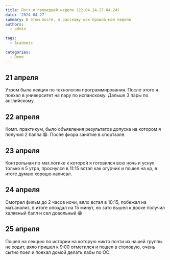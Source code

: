 ```yaml
---
title: Пост о прошедшей недели (22.04.24-27.04.24)
date: '2024-04-27'
summary: В этом посте, я расскажу как прошла моя неделя
authors:
  - admin

tags:
  - Academic

categories:
  - Demo
---
```


## 21 апреля 

Утром была лекция по технологии программирования.
После этого я поехал в университет на пару по испанскому.
Дальше 3 пары по английскому.

## 22 апреля 
Комп. практикум, было объявления результатов допуска на котором я получил 2 балла 😁️.
После физра занятие в спортзале.
## 23 апреля
Контрольная по мат.логике к которой я готовился всю ночь и уснул только в 5 утра, проснулся в 11:15 встал как огурчик и пошел на кр, в итоге думаю хорошо написал.
## 24 апреля 
Смотрел фильм до 2 часов ночи, вяло встал в 10:15, побежал на мат.анализ, в итоге опоздал на 15 минут, но зато вышел к доске получил халявный балл и сел довольный 😁️
## 25 апреля 
Пошел на лекцию по истории на которую никто почти из нашей группы не ходит, вяло пришел к 9:00 
отметился и пошел в столовую, очень сытно поел и поехал домой делать лабы по ОС.

